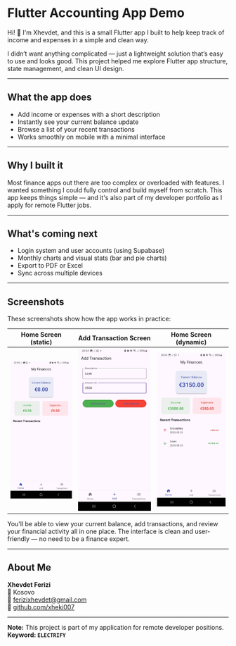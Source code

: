 # Flutter Accounting App Demo

Hi! 👋 I'm Xhevdet, and this is a small Flutter app I built to help keep track of income and expenses in a simple and clean way.

I didn’t want anything complicated — just a lightweight solution that’s easy to use and looks good. This project helped me explore Flutter app structure, state management, and clean UI design.

---

## What the app does

- Add income or expenses with a short description
- Instantly see your current balance update
- Browse a list of your recent transactions
- Works smoothly on mobile with a minimal interface

---

## Why I built it

Most finance apps out there are too complex or overloaded with features. I wanted something I could fully control and build myself from scratch. This app keeps things simple — and it's also part of my developer portfolio as I apply for remote Flutter jobs.

---

## What's coming next

- Login system and user accounts (using Supabase)
- Monthly charts and visual stats (bar and pie charts)
- Export to PDF or Excel
- Sync across multiple devices

---

## Screenshots

These screenshots show how the app works in practice:

| Home Screen (static)                    | Add Transaction Screen                  | Home Screen (dynamic)                     |
|----------------------------------------|-----------------------------------------|-------------------------------------------|
| ![Static Home](assets/screenshots/01_home_screen_static.png) | ![Add](assets/screenshots/02_add_transaction_screen.png) | ![Dynamic](assets/screenshots/03_home_screen_dynamic.png) |

You'll be able to view your current balance, add transactions, and review your financial activity all in one place. The interface is clean and user-friendly — no need to be a finance expert.

---

## About Me

**Xhevdet Ferizi**  
📍 Kosovo  
📧 ferizixhevdet@gmail.com  
🔗 [github.com/xheki007](https://github.com/xheki007)

---

**Note:** This project is part of my application for remote developer positions.  
**Keyword: `ELECTRIFY`**
